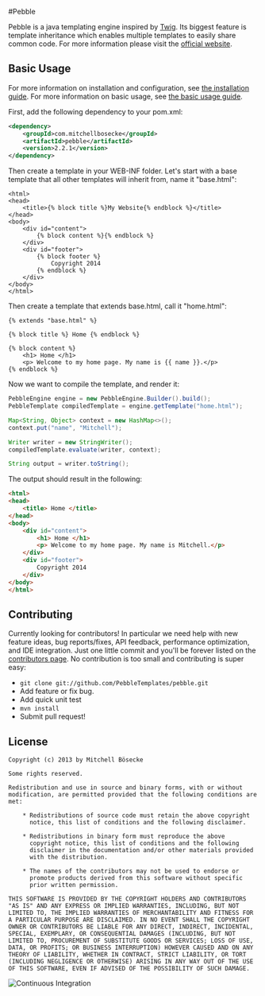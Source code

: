 #Pebble

Pebble is a java templating engine inspired by [Twig](http://twig.sensiolabs.org/). Its biggest feature is template inheritance which enables multiple templates to easily share common code. For more information please visit the [official website](http://www.mitchellbosecke.com/pebble).

## Basic Usage
For more information on installation and configuration, see [the installation guide](http://www.mitchellbosecke.com/pebble/documentation/guide/installation).
For more information on basic usage, see [the basic usage guide](http://www.mitchellbosecke.com/pebble/documentation/guide/basic-usage).

First, add the following dependency to your pom.xml:
```XML
<dependency>
	<groupId>com.mitchellbosecke</groupId>
	<artifactId>pebble</artifactId>
	<version>2.2.1</version>
</dependency>
```

Then create a template in your WEB-INF folder. Let's start with a base template that all
other templates will inherit from, name it "base.html":

```HTML+Django
<html>
<head>
	<title>{% block title %}My Website{% endblock %}</title>
</head>
<body>
	<div id="content">
		{% block content %}{% endblock %}
	</div>
	<div id="footer">
		{% block footer %}
			Copyright 2014
		{% endblock %}
	</div>
</body>
</html>
```
Then create a template that extends base.html, call it "home.html":
```HTML+Django
{% extends "base.html" %}

{% block title %} Home {% endblock %}

{% block content %}
	<h1> Home </h1>
	<p> Welcome to my home page. My name is {{ name }}.</p>
{% endblock %}
```
Now we want to compile the template, and render it:
```JAVA
PebbleEngine engine = new PebbleEngine.Builder().build();
PebbleTemplate compiledTemplate = engine.getTemplate("home.html");

Map<String, Object> context = new HashMap<>();
context.put("name", "Mitchell");

Writer writer = new StringWriter();
compiledTemplate.evaluate(writer, context);

String output = writer.toString();
```
The output should result in the following:
```HTML
<html>
<head>
	<title> Home </title>
</head>
<body>
	<div id="content">
		<h1> Home </h1>
	    <p> Welcome to my home page. My name is Mitchell.</p>
	</div>
	<div id="footer">
		Copyright 2014
	</div>
</body>
</html>
```

## Contributing
Currently looking for contributors! In particular we need help with new feature ideas, bug reports/fixes, API feedback, performance optimization, and IDE integration. Just one little commit and you'll be forever listed on the [contributors page](http://www.mitchellbosecke.com/pebble/contributing). No contribution is too small and contributing is super easy:

* `git clone git://github.com/PebbleTemplates/pebble.git`
* Add feature or fix bug.
* Add quick unit test
* `mvn install`
* Submit pull request!


## License

    Copyright (c) 2013 by Mitchell Bösecke

    Some rights reserved.

    Redistribution and use in source and binary forms, with or without
    modification, are permitted provided that the following conditions are
    met:
    
        * Redistributions of source code must retain the above copyright
          notice, this list of conditions and the following disclaimer.
    
        * Redistributions in binary form must reproduce the above
          copyright notice, this list of conditions and the following
          disclaimer in the documentation and/or other materials provided
          with the distribution.
    
        * The names of the contributors may not be used to endorse or
          promote products derived from this software without specific
          prior written permission.
    
    THIS SOFTWARE IS PROVIDED BY THE COPYRIGHT HOLDERS AND CONTRIBUTORS
    "AS IS" AND ANY EXPRESS OR IMPLIED WARRANTIES, INCLUDING, BUT NOT
    LIMITED TO, THE IMPLIED WARRANTIES OF MERCHANTABILITY AND FITNESS FOR
    A PARTICULAR PURPOSE ARE DISCLAIMED. IN NO EVENT SHALL THE COPYRIGHT
    OWNER OR CONTRIBUTORS BE LIABLE FOR ANY DIRECT, INDIRECT, INCIDENTAL,
    SPECIAL, EXEMPLARY, OR CONSEQUENTIAL DAMAGES (INCLUDING, BUT NOT
    LIMITED TO, PROCUREMENT OF SUBSTITUTE GOODS OR SERVICES; LOSS OF USE,
    DATA, OR PROFITS; OR BUSINESS INTERRUPTION) HOWEVER CAUSED AND ON ANY
    THEORY OF LIABILITY, WHETHER IN CONTRACT, STRICT LIABILITY, OR TORT
    (INCLUDING NEGLIGENCE OR OTHERWISE) ARISING IN ANY WAY OUT OF THE USE
    OF THIS SOFTWARE, EVEN IF ADVISED OF THE POSSIBILITY OF SUCH DAMAGE.

![Continuous Integration](https://api.travis-ci.org/PebbleTemplates/pebble.svg?branch=master)

